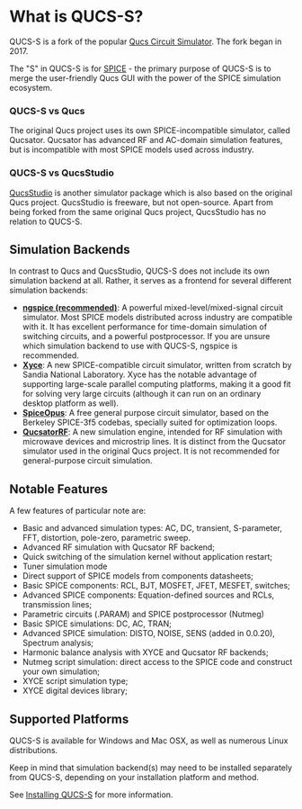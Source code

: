 # What is QUCS-S?

QUCS-S is a fork of the popular [Qucs Circuit Simulator](https://qucs.sourceforge.net/). The fork began in 2017.

The "S" in QUCS-S is for [SPICE](https://en.wikipedia.org/wiki/SPICE) - the primary purpose of QUCS-S is to merge the user-friendly Qucs GUI with the power of the SPICE simulation ecosystem.

### QUCS-S vs Qucs

The original Qucs project uses its own SPICE-incompatible simulator, called Qucsator. Qucsator has advanced RF and AC-domain simulation features, but is incompatible with most SPICE models used across industry.

### QUCS-S vs QucsStudio

[QucsStudio](https://qucsstudio.de/) is another simulator package which is also based on the original Qucs project. QucsStudio is freeware, but not open-source. Apart from being forked from the same original Qucs project, QucsStudio has no relation to QUCS-S.

## Simulation Backends

In contrast to Qucs and QucsStudio, QUCS-S does not include its own simulation backend at all. Rather, it serves as a frontend for several different simulation backends:

* **[ngspice (recommended)](https://ngspice.sourceforge.io/)**: A powerful mixed-level/mixed-signal circuit simulator. Most SPICE models distributed across industry are compatible with it. It has excellent performance for time-domain simulation of switching circuits, and a powerful postprocessor. If you are unsure which simulation backend to use with QUCS-S, ngspice is recommended.
* **[Xyce](https://xyce.sandia.gov/)**: A new SPICE-compatible circuit simulator, written from scratch by Sandia National Laboratory. Xyce has the notable advantage of supporting large-scale parallel computing platforms, making it a good fit for solving very large circuits (although it can run on an ordinary desktop platform as well).
* **[SpiceOpus](https://www.spiceopus.si/)**: A free general purpose circuit simulator, based on the Berkeley SPICE-3f5 codebas, specially suited for optimization loops.
* **[QucsatorRF](https://github.com/ra3xdh/qucsator_rf)**: A new simulation engine, intended for RF simulation with microwave devices and microstrip lines. It is distinct from the Qucsator simulator used in the original Qucs project. It is not recommended for general-purpose circuit simulation.

## Notable Features

A few features of particular note are:

* Basic and advanced simulation types: AC, DC, transient, S-parameter, FFT, distortion, pole-zero, parametric sweep.
* Advanced RF simulation with Qucsator RF backend;
* Quick switching of the simulation kernel without application restart;
* Tuner simulation mode
* Direct support of SPICE models from components datasheets;
* Basic SPICE components: RCL, BJT, MOSFET, JFET, MESFET, switches;
* Advanced SPICE components: Equation-defined sources and RCLs, transmission lines;
* Parametric circuits (.PARAM) and SPICE postprocessor (Nutmeg)
* Basic SPICE simulations: DC, AC, TRAN;
* Advanced SPICE simulation: DISTO, NOISE, SENS (added in 0.0.20), Spectrum analysis;
* Harmonic balance analysis with XYCE and Qucsator RF backends;
* Nutmeg script simulation: direct access to the SPICE code and construct your own simulation;
* XYCE script simulation type;
* XYCE digital devices library;


## Supported Platforms

QUCS-S is available for Windows and Mac OSX, as well as numerous Linux distributions.

Keep in mind that simulation backend(s) may need to be installed separately from QUCS-S, depending on your installation platform and method.

See [Installing QUCS-S](/installation/installing-qucs-s) for more information.